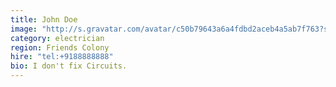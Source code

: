 ```yaml
---
title: John Doe
image: "http://s.gravatar.com/avatar/c50b79643a6a4fdbd2aceb4a5ab7f763?s=80"
category: electrician
region: Friends Colony
hire: "tel:+9188888888"
bio: I don't fix Circuits.
---
```

